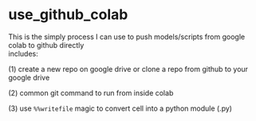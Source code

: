 # use_github_colab

This is the simply process I can use to push models/scripts from google colab to github directly  
includes:

(1) create a new repo on google drive or clone a repo from github to your google drive 

(2) common git command to run from inside colab 

(3) use `%%writefile` magic to convert cell into a python module (.py)
